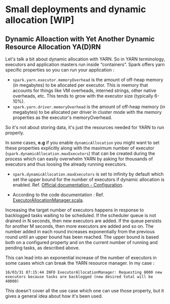 # Small deployments and dynamic allocation [WIP]

## Dynamic Alloaction with Yet Another Dynamic Resource Allocation YA(D)RN

Let's talk a bit about dynamic allocation with YARN. So in YARN terminology, executors and application masters run inside “containers”.
Spark offers yarn specific properties so you can run your application :

- `spark.yarn.executor.memoryOverhead` is the amount of off-heap memory (in megabytes) to be allocated per executor. This is memory that accounts for things like VM overheads, interned strings, other native overheads, etc. This tends to grow with the executor size (typically 6-10%).
- `spark.yarn.driver.memoryOverhead` is the amount of off-heap memory (in megabytes) to be allocated per driver in cluster mode with the memory properties as the executor's memoryOverhead.

So it's not about storing data, it's just the resources needed for YARN to run properly.

In some cases, **e.g** if you enable `dynamicAllocation` you might want to set these properties explicitly along with the maximum number of executor (`spark.dynamicAllocation.maxExecutors`) that can be created during the process which can easily overwhelm YARN by asking for thousands of executors and thus loosing the already running executors.

- `spark.dynamicAllocation.maxExecutors` is set to infinity by default which set the upper bound for the number of executors if dynamic allocation is enabled. Ref. [Official documentation - Configuration](http://spark.apache.org/docs/latest/configuration.html#dynamic-allocation).

- According to the code documentation : Ref. [ExecutorAllocationManager.scala](https://github.com/apache/spark/blob/8ef3399aff04bf8b7ab294c0f55bcf195995842b/core/src/main/scala/org/apache/spark/ExecutorAllocationManager.scala#L43).

Increasing the target number of executors happens in response to backlogged tasks waiting to be scheduled. If the scheduler queue is not drained in N seconds, then new executors are added. If the queue persists for another M seconds, then more executors are added and so on. The number added in each round increases exponentially from the previous round until an upper bound has been reached. The upper bound is based both on a configured property and on the current number of running and pending tasks, as described above.

This can lead into an exponential increase of the number of executors in some cases which can break the YARN resource manager. In my case :

```16/03/31 07:15:44 INFO ExecutorAllocationManager: Requesting 8000 new executors because tasks are backlogged (new desired total will be 40000)```

This doesn't cover all the use case which one can use those property, but it gives a general idea about how it's been used.
